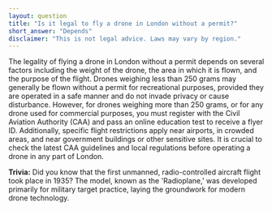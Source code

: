 ```yaml
---
layout: question
title: "Is it legal to fly a drone in London without a permit?"
short_answer: "Depends"
disclaimer: "This is not legal advice. Laws may vary by region."
---
```


The legality of flying a drone in London without a permit depends on several factors including the weight of the drone, the area in which it is flown, and the purpose of the flight. Drones weighing less than 250 grams may generally be flown without a permit for recreational purposes, provided they are operated in a safe manner and do not invade privacy or cause disturbance. However, for drones weighing more than 250 grams, or for any drone used for commercial purposes, you must register with the Civil Aviation Authority (CAA) and pass an online education test to receive a flyer ID. Additionally, specific flight restrictions apply near airports, in crowded areas, and near government buildings or other sensitive sites. It is crucial to check the latest CAA guidelines and local regulations before operating a drone in any part of London.

**Trivia:** Did you know that the first unmanned, radio-controlled aircraft flight took place in 1935? The model, known as the 'Radioplane,' was developed primarily for military target practice, laying the groundwork for modern drone technology.
